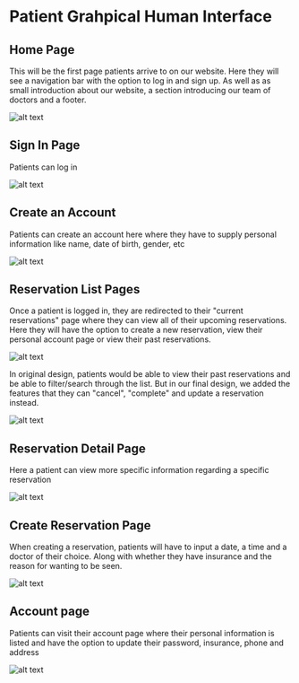# Patient Grahpical Human Interface

## Home Page

This will be the first page patients arrive to on our website. Here they will see a navigation bar with the option
to log in and sign up. As well as as small introduction about our website, a section introducing our team of doctors
and a footer.

![alt text](Homepg-1.png)

## Sign In Page

Patients can log in

![alt text](Login-2.png)

## Create an Account

Patients can create an account here where they have to supply personal information like name, date of birth, gender, etc

![alt text](Signup-3.png)

## Reservation List Pages

Once a patient is logged in, they are redirected to their "current reservations" page where they can view all of their
upcoming reservations. Here they will have the option to create a new reservation, view their personal account page or
view their past reservations.

![alt text](Reservationspg-4.png)

In original design, patients would be able to view their past reservations and be able to filter/search through
the list. But in our final design, we added the features that they can "cancel", "complete" and update a reservation instead.

![alt text](history8.png)

## Reservation Detail Page

Here a patient can view more specific information regarding a specific reservation

![alt text](Reservationdetail-6.png)

## Create Reservation Page

When creating a reservation, patients will have to input a date, a time and a doctor of their choice. Along with whether they have insurance
and the reason for wanting to be seen.

![alt text](createres-7.png)

## Account page

Patients can visit their account page where their personal information is listed and have the option to update their password, insurance, phone and address

![alt text](<account page-9.png>)
